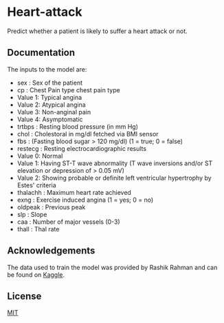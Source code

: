 
# Heart-attack

Predict whether a patient is likely to suffer a heart attack or not.

## Documentation
The inputs to the model are:
- sex : Sex of the patient
- cp : Chest Pain type chest pain type
- Value 1: Typical angina
- Value 2: Atypical angina
- Value 3: Non-anginal pain
- Value 4: Asymptomatic
- trtbps : Resting blood pressure (in mm Hg)
- chol : Cholestoral in mg/dl fetched via BMI sensor
- fbs : (Fasting blood sugar > 120 mg/dl) (1 = true; 0 = false)
- restecg : Resting electrocardiographic results
- Value 0: Normal
- Value 1: Having ST-T wave abnormality (T wave inversions and/or ST elevation or depression of > 0.05 mV)
- Value 2: Showing probable or definite left ventricular hypertrophy by Estes' criteria
- thalachh : Maximum heart rate achieved
- exng : Exercise induced angina (1 = yes; 0 = no)
- oldpeak : Previous peak
- slp : Slope
- caa : Number of major vessels (0-3)
- thall : Thal rate

## Acknowledgements
The data used to train the model was provided by Rashik Rahman and can be found on [Kaggle](https://www.kaggle.com/rashikrahmanpritom/heart-attack-analysis-prediction-dataset).
## License

[MIT](https://choosealicense.com/licenses/mit/)

